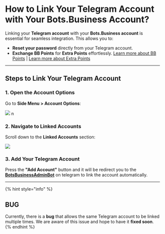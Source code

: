 # How to Link Your Telegram Account with Your Bots.Business Account?  

Linking your **Telegram account** with your **Bots.Business account** is essential for seamless integration. This allows you to:  
- **Reset your password** directly from your Telegram account.  
- **Exchange BB Points** for **Extra Points** effortlessly. [Learn more about BB Points](/bb-points) | [Learn more about Extra Points](/extra-points)  

---

## Steps to Link Your Telegram Account  

### 1. Open the Account Options  
Go to **Side Menu > Account Options**:  

![](<.gitbook/assets/image (35).png>)  n

### 2. Navigate to Linked Accounts  
Scroll down to the **Linked Accounts** section:  

![](<.gitbook/assets/image (4).png>)  

### 3. Add Your Telegram Account  
Press the **"Add Account"** button and it will be redirect you to the **[BotsBusinessAdminBot](https://t.me/BotsBusinessAdminBot)** on telegram to link the account automatically.  

---
{% hint style="info" %}
## BUG
Currently, there is a **bug** that allows the same Telegram account to be linked multiple times. We are aware of this issue and hope to have it **fixed soon**.
{% endhint %}
